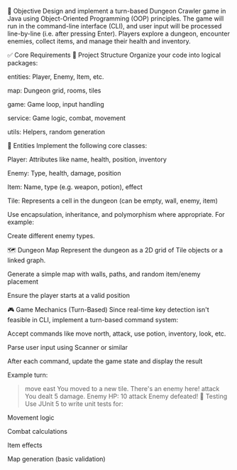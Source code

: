 🧠 Objective
Design and implement a turn-based Dungeon Crawler game in Java using Object-Oriented Programming (OOP) principles. The game will run in the command-line interface (CLI), and user input will be processed line-by-line (i.e. after pressing Enter). Players explore a dungeon, encounter enemies, collect items, and manage their health and inventory.

✅ Core Requirements
📁 Project Structure
Organize your code into logical packages:

entities: Player, Enemy, Item, etc.

map: Dungeon grid, rooms, tiles

game: Game loop, input handling

service: Game logic, combat, movement

utils: Helpers, random generation

🧍 Entities
Implement the following core classes:

Player: Attributes like name, health, position, inventory

Enemy: Type, health, damage, position

Item: Name, type (e.g. weapon, potion), effect

Tile: Represents a cell in the dungeon (can be empty, wall, enemy, item)

Use encapsulation, inheritance, and polymorphism where appropriate. For example:

Create different enemy types.

🗺️ Dungeon Map
Represent the dungeon as a 2D grid of Tile objects or a linked graph.

Generate a simple map with walls, paths, and random item/enemy placement

Ensure the player starts at a valid position

🎮 Game Mechanics (Turn-Based)
Since real-time key detection isn't feasible in CLI, implement a turn-based command system:

Accept commands like move north, attack, use potion, inventory, look, etc.

Parse user input using Scanner or similar

After each command, update the game state and display the result

Example turn:

> move east
You moved to a new tile. There's an enemy here!
> attack
You dealt 5 damage. Enemy HP: 10
> attack
Enemy defeated!
🧪 Testing
Use JUnit 5 to write unit tests for:

Movement logic

Combat calculations

Item effects

Map generation (basic validation)